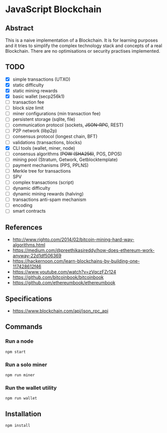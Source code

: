 # JavaScript Blockchain

## Abstract
This is a naive implementation of a Blockchain. It is for learning purposes and it tries to simplify the complex technology stack and concepts of a real Blockchain. There are no optimisations or security practises implemented.

## TODO

- [x] simple transactions (UTXO)
- [x] static difficulty
- [x] static mining rewards
- [x] basic wallet (secp256k1)
- [ ] transaction fee
- [ ] block size limit
- [ ] miner configurations (min transaction fee)
- [ ] persistent storage (sqlite, file)
- [ ] communication protocol (sockets, ~~JSON-RPC~~, REST)
- [ ] P2P network (libp2p)
- [ ] consensus protocol (longest chain, BFT)
- [ ] validations (transactions, blocks)
- [x] CLI tools (wallet, miner, node)
- [ ] consensus algorithms (~~POW (SHA256)~~, POS, DPOS)
- [ ] mining pool (Stratum, Getwork, Getblocktemplate)
- [ ] payment mechanisms (PPS, PPLNS)
- [ ] Merkle tree for transactions
- [ ] SPV
- [ ] complex transactions (script)
- [ ] dynamic difficulty
- [ ] dynamic mining rewards (halving)
- [ ] transactions anti-spam mechanism
- [ ] encoding
- [ ] smart contracts

## References

* http://www.righto.com/2014/02/bitcoin-mining-hard-way-algorithms.html
* https://medium.com/@preethikasireddy/how-does-ethereum-work-anyway-22d1df506369
* https://hackernoon.com/learn-blockchains-by-building-one-117428612f46
* https://www.youtube.com/watch?v=zVqczFZr124
* https://github.com/bitcoinbook/bitcoinbook
* https://github.com/ethereumbook/ethereumbook

## Specifications

* https://www.blockchain.com/api/json_rpc_api

## Commands

### Run a node
`npm start`

### Run a solo miner
`npm run miner`

### Run the wallet utility
`npm run wallet`


## Installation
`npm install`
